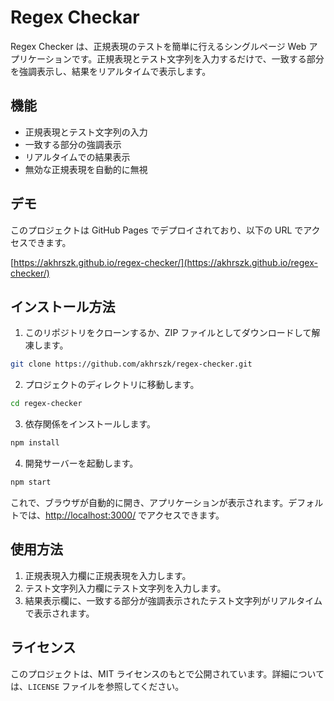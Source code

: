# Regex Checkar

Regex Checker は、正規表現のテストを簡単に行えるシングルページ Web アプリケーションです。正規表現とテスト文字列を入力するだけで、一致する部分を強調表示し、結果をリアルタイムで表示します。

## 機能

- 正規表現とテスト文字列の入力
- 一致する部分の強調表示
- リアルタイムでの結果表示
- 無効な正規表現を自動的に無視

## デモ

このプロジェクトは GitHub Pages でデプロイされており、以下の URL でアクセスできます。

[https://akhrszk.github.io/regex-checker/](https://akhrszk.github.io/regex-checker/)

## インストール方法

1. このリポジトリをクローンするか、ZIP ファイルとしてダウンロードして解凍します。

```bash
git clone https://github.com/akhrszk/regex-checker.git
```

2. プロジェクトのディレクトリに移動します。

```bash
cd regex-checker
```

3. 依存関係をインストールします。

```bash
npm install
```

4. 開発サーバーを起動します。

```bash
npm start
```

これで、ブラウザが自動的に開き、アプリケーションが表示されます。デフォルトでは、[http://localhost:3000/](http://localhost:3000/) でアクセスできます。

## 使用方法

1. 正規表現入力欄に正規表現を入力します。
2. テスト文字列入力欄にテスト文字列を入力します。
3. 結果表示欄に、一致する部分が強調表示されたテスト文字列がリアルタイムで表示されます。

## ライセンス

このプロジェクトは、MIT ライセンスのもとで公開されています。詳細については、`LICENSE` ファイルを参照してください。
